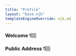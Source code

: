 ```yaml
---
title: "Profile"
layout: "base.njk"
templateEngineOverride: njk,md
---
```


<!-- 0. HTML -->
<h3>Welcome 👇🏼</h3><h3 id="email"></h3>
<h3>Public Address 👇🏼</h3><h3 id="publicAddress"></h3>

<!-- 4. Ensure the user’s email is displayed -->
<script>
// Assumes a user is already logged in
const displayUserInfo = async () => {
  let emailToDisplay = document.getElementById('email');
  let publicAddressToDisplay = document.getElementById('publicAddress');
  try {
    const { email, publicAddress } = await magic.user.getMetadata();
    emailToDisplay.innerHTML = email;
    publicAddressToDisplay.innerHTML = publicAddress;
    } catch {
      // Handle errors if required!
      emailToDisplay.innerHTML = "DNE";
      publicAddressToDisplay.innerHTML = "DNE";
      }
      }
      displayUserInfo();
</script>
